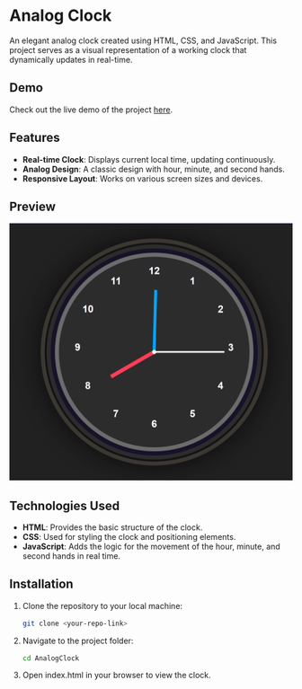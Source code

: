 # Analog Clock

An elegant analog clock created using HTML, CSS, and JavaScript. This project serves as a visual representation of a working clock that dynamically updates in real-time.

## Demo

Check out the live demo of the project [here](https://deepanshu1420.github.io/AnalogClock/).

## Features

- **Real-time Clock**: Displays current local time, updating continuously.
- **Analog Design**: A classic design with hour, minute, and second hands.
- **Responsive Layout**: Works on various screen sizes and devices.

## Preview

![Analog Clock Preview](./image.png)

## Technologies Used

- **HTML**: Provides the basic structure of the clock.
- **CSS**: Used for styling the clock and positioning elements.
- **JavaScript**: Adds the logic for the movement of the hour, minute, and second hands in real time.

## Installation

1. Clone the repository to your local machine:

   ```bash
   git clone <your-repo-link>

2. Navigate to the project folder:

   ```bash
   cd AnalogClock

3. Open index.html in your browser to view the clock.
